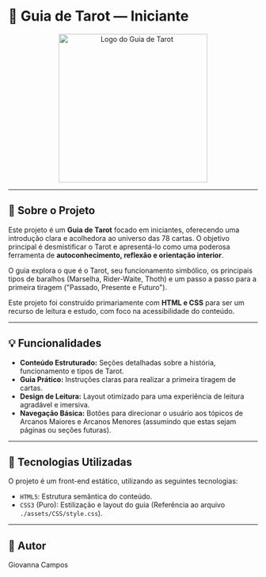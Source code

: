 # 🔮 Guia de Tarot — Iniciante

<p align="center">
  <img src="http://tarotfarm.com.br/wp-content/uploads/2020/12/cartas-do-tarot-para-trabalho.jpg" alt="Logo do Guia de Tarot" width="300"/>
</p>

---

## 🌟 Sobre o Projeto

Este projeto é um **Guia de Tarot** focado em iniciantes, oferecendo uma introdução clara e acolhedora ao universo das 78 cartas. O objetivo principal é desmistificar o Tarot e apresentá-lo como uma poderosa ferramenta de **autoconhecimento, reflexão e orientação interior**.

O guia explora o que é o Tarot, seu funcionamento simbólico, os principais tipos de baralhos (Marselha, Rider-Waite, Thoth) e um passo a passo para a primeira tiragem ("Passado, Presente e Futuro").

Este projeto foi construído primariamente com **HTML e CSS** para ser um recurso de leitura e estudo, com foco na acessibilidade do conteúdo.

---

## 💡 Funcionalidades

* **Conteúdo Estruturado:** Seções detalhadas sobre a história, funcionamento e tipos de Tarot.
* **Guia Prático:** Instruções claras para realizar a primeira tiragem de cartas.
* **Design de Leitura:** Layout otimizado para uma experiência de leitura agradável e imersiva.
* **Navegação Básica:** Botões para direcionar o usuário aos tópicos de Arcanos Maiores e Arcanos Menores (assumindo que estas sejam páginas ou seções futuras).

---

## 🚀 Tecnologias Utilizadas

O projeto é um front-end estático, utilizando as seguintes tecnologias:

* `HTML5`: Estrutura semântica do conteúdo.
* `CSS3` (Puro): Estilização e layout do guia (Referência ao arquivo `./assets/CSS/style.css`).

---

## 👩 Autor


Giovanna Campos
